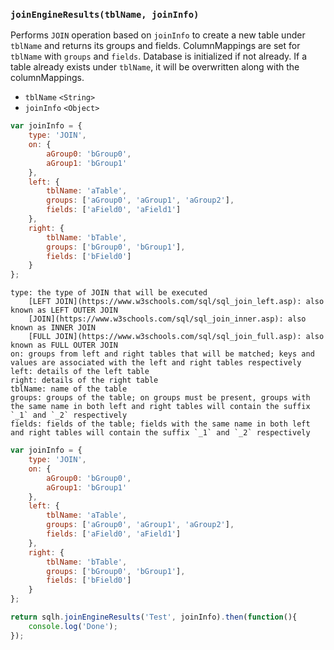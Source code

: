 ### ``joinEngineResults(tblName, joinInfo)``
Performs `JOIN` operation based on ``joinInfo`` to create a new table under ``tblName`` and returns its groups and fields. ColumnMappings are set for ``tblName`` with ``groups`` and ``fields``. Database is initialized if not already. If a table already exists under ``tblName``, it will be overwritten along with the columnMappings.
- `tblName` `<String>`
- `joinInfo` `<Object>`
```js
var joinInfo = {
    type: 'JOIN',
    on: {
        aGroup0: 'bGroup0',
        aGroup1: 'bGroup1'
    },
    left: {
        tblName: 'aTable',
        groups: ['aGroup0', 'aGroup1', 'aGroup2'],
        fields: ['aField0', 'aField1']
    },
    right: {
        tblName: 'bTable',
        groups: ['bGroup0', 'bGroup1'],
        fields: ['bField0']
    }
};
```
```
type: the type of JOIN that will be executed
	[LEFT JOIN](https://www.w3schools.com/sql/sql_join_left.asp): also known as LEFT OUTER JOIN
	[JOIN](https://www.w3schools.com/sql/sql_join_inner.asp): also known as INNER JOIN
	[FULL JOIN](https://www.w3schools.com/sql/sql_join_full.asp): also known as FULL OUTER JOIN
on: groups from left and right tables that will be matched; keys and values are associated with the left and right tables respectively
left: details of the left table
right: details of the right table
tblName: name of the table
groups: groups of the table; on groups must be present, groups with the same name in both left and right tables will contain the suffix `_1` and `_2` respectively
fields: fields of the table; fields with the same name in both left and right tables will contain the suffix `_1` and `_2` respectively
```

```js
var joinInfo = {
    type: 'JOIN',
    on: {
        aGroup0: 'bGroup0',
        aGroup1: 'bGroup1'
    },
    left: {
        tblName: 'aTable',
        groups: ['aGroup0', 'aGroup1', 'aGroup2'],
        fields: ['aField0', 'aField1']
    },
    right: {
        tblName: 'bTable',
        groups: ['bGroup0', 'bGroup1'],
        fields: ['bField0']
    }
};

return sqlh.joinEngineResults('Test', joinInfo).then(function(){
	console.log('Done');
});
```